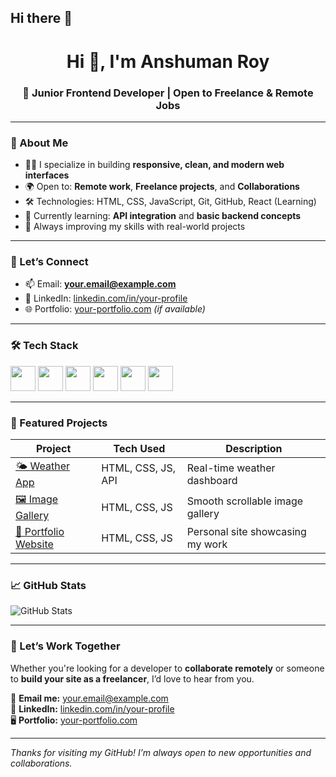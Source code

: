## Hi there 👋

<h1 align="center">Hi 👋, I'm Anshuman Roy</h1>
<h3 align="center">🚀 Junior Frontend Developer | Open to Freelance & Remote Jobs</h3>

---

### 💼 About Me

- 👨‍💻 I specialize in building **responsive, clean, and modern web interfaces**
- 🌍 Open to: **Remote work**, **Freelance projects**, and **Collaborations**
- 🛠️ Technologies: HTML, CSS, JavaScript, Git, GitHub, React (Learning)
- 🔄 Currently learning: **API integration** and **basic backend concepts**
- 🧠 Always improving my skills with real-world projects

---

### 💬 Let’s Connect

- 📫 Email: **your.email@example.com**
- 🔗 LinkedIn: [linkedin.com/in/your-profile](https://linkedin.com/in/your-profile)
- 🌐 Portfolio: [your-portfolio.com](https://your-portfolio.com) *(if available)*

---

### 🛠️ Tech Stack
<p align="left">
  <img src="https://cdn.jsdelivr.net/gh/devicons/devicon/icons/html5/html5-original.svg" width="40" height="40"/>
  <img src="https://cdn.jsdelivr.net/gh/devicons/devicon/icons/css3/css3-original.svg" width="40" height="40"/>
  <img src="https://cdn.jsdelivr.net/gh/devicons/devicon/icons/javascript/javascript-original.svg" width="40" height="40"/>
  <img src="https://cdn.jsdelivr.net/gh/devicons/devicon/icons/react/react-original.svg" width="40" height="40"/>
  <img src="https://cdn.jsdelivr.net/gh/devicons/devicon/icons/git/git-original.svg" width="40" height="40"/>
  <img src="https://cdn.jsdelivr.net/gh/devicons/devicon/icons/github/github-original.svg" width="40" height="40"/>
</p>

---

### 🚀 Featured Projects

| Project | Tech Used | Description |
|--------|-----------|-------------|
| [🌤 Weather App](https://github.com/anshuman-roy/weather-app) | HTML, CSS, JS, API | Real-time weather dashboard |
| [🖼 Image Gallery](https://github.com/anshuman-roy/image-gallery) | HTML, CSS, JS | Smooth scrollable image gallery |
| [💼 Portfolio Website](https://github.com/anshuman-roy/portfolio) | HTML, CSS, JS | Personal site showcasing my work |

---

### 📈 GitHub Stats

![GitHub Stats](https://github-readme-stats.vercel.app/api?username=anshuman-roy&show_icons=true&theme=tokyonight)

---

### 📢 Let’s Work Together

Whether you're looking for a developer to **collaborate remotely** or someone to **build your site as a freelancer**, I’d love to hear from you.

📧 **Email me:** your.email@example.com  
💼 **LinkedIn:** [linkedin.com/in/your-profile](https://linkedin.com/in/your-profile)  
🖥 **Portfolio:** [your-portfolio.com](https://your-portfolio.com)

---

*Thanks for visiting my GitHub! I’m always open to new opportunities and collaborations.*
